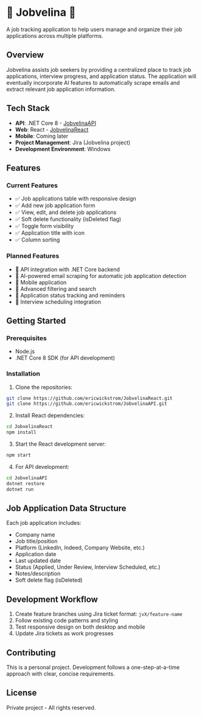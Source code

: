 # 🐗 Jobvelina 🐗

A job tracking application to help users manage and organize their job applications across multiple platforms.

## Overview

Jobvelina assists job seekers by providing a centralized place to track job applications, interview progress, and application status. The application will eventually incorporate AI features to automatically scrape emails and extract relevant job application information.

## Tech Stack

- **API**: .NET Core 8 - [JobvelinaAPI](https://github.com/ericwickstrom/JobvelinaAPI)
- **Web**: React - [JobvelinaReact](https://github.com/ericwickstrom/JobvelinaReact)
- **Mobile**: Coming later
- **Project Management**: Jira (Jobvelina project)
- **Development Environment**: Windows

## Features

### Current Features
- ✅ Job applications table with responsive design
- ✅ Add new job application form
- ✅ View, edit, and delete job applications
- ✅ Soft delete functionality (isDeleted flag)
- ✅ Toggle form visibility
- ✅ Application title with icon
- ✅ Column sorting

### Planned Features
- 🔄 API integration with .NET Core backend
- 🔄 AI-powered email scraping for automatic job application detection
- 🔄 Mobile application
- 🔄 Advanced filtering and search
- 🔄 Application status tracking and reminders
- 🔄 Interview scheduling integration

## Getting Started

### Prerequisites
- Node.js
- .NET Core 8 SDK (for API development)

### Installation

1. Clone the repositories:
```bash
git clone https://github.com/ericwickstrom/JobvelinaReact.git
git clone https://github.com/ericwickstrom/JobvelinaAPI.git
```

2. Install React dependencies:
```bash
cd JobvelinaReact
npm install
```

3. Start the React development server:
```bash
npm start
```

4. For API development:
```bash
cd JobvelinaAPI
dotnet restore
dotnet run
```

## Job Application Data Structure

Each job application includes:
- Company name
- Job title/position
- Platform (LinkedIn, Indeed, Company Website, etc.)
- Application date
- Last updated date
- Status (Applied, Under Review, Interview Scheduled, etc.)
- Notes/description
- Soft delete flag (isDeleted)

## Development Workflow

1. Create feature branches using Jira ticket format: `jvX/feature-name`
2. Follow existing code patterns and styling
3. Test responsive design on both desktop and mobile
4. Update Jira tickets as work progresses

## Contributing

This is a personal project. Development follows a one-step-at-a-time approach with clear, concise requirements.

## License

Private project - All rights reserved.